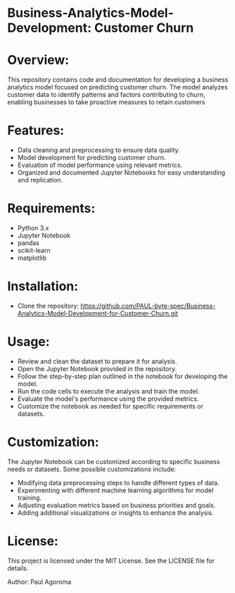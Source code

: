 # Business-Analytics-Model-Development: Customer Churn

# Overview:
This repository contains code and documentation for developing a business analytics model focused on predicting customer churn. The model analyzes customer data to identify patterns and factors contributing to churn, enabling businesses to take proactive measures to retain customers

# Features:
* Data cleaning and preprocessing to ensure data quality.
* Model development for predicting customer churn.
* Evaluation of model performance using relevant metrics.
* Organized and documented Jupyter Notebooks for easy understanding and replication.

# Requirements:
* Python 3.x
* Jupyter Notebook
* pandas
* scikit-learn
* matplotlib

# Installation:
* Clone the repository: https://github.com/PAUL-byte-spec/Business-Analytics-Model-Development-for-Customer-Churn.git

# Usage:
* Review and clean the dataset to prepare it for analysis.
* Open the Jupyter Notebook provided in the repository.
* Follow the step-by-step plan outlined in the notebook for developing the model.
* Run the code cells to execute the analysis and train the model.
* Evaluate the model's performance using the provided metrics.
* Customize the notebook as needed for specific requirements or datasets.

# Customization:
The Jupyter Notebook can be customized according to specific business needs or datasets. Some possible customizations include:

* Modifying data preprocessing steps to handle different types of data.
* Experimenting with different machine learning algorithms for model training.
* Adjusting evaluation metrics based on business priorities and goals.
* Adding additional visualizations or insights to enhance the analysis.

# License:
This project is licensed under the MIT License. See the LICENSE file for details.

Author:
Paul Agoroma
